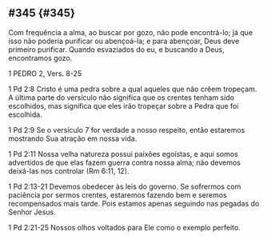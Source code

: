 ## #345 {#345}

Com frequência a alma, ao buscar por gozo, não pode encontrá-lo; já que isso não poderia purificar ou abençoá-la; e para abençoar, Deus deve primeiro purificar. Quando esvaziados do eu, e buscando a Deus, encontramos gozo.

1 PEDRO 2, Vers. 8-25

1 Pd 2:8 Cristo é uma pedra sobre a qual aqueles que não crêem tropeçam. A última parte do versículo não significa que os crentes tenham sido escolhidos, mas significa que eles irão tropeçar sobre a Pedra que foi escolhida.

1 Pd 2:9 Se o versículo 7 for verdade a nosso respeito, então estaremos mostrando Sua atração em nossa vida.

1 Pd 2:11 Nossa velha natureza possui paixões egoístas, e aqui somos advertidos de que elas fazem guerra contra nossa alma; não devemos deixá-las nos controlar (Rm 6:11, 12).

1 Pd 2:13-21 Devemos obedecer às leis do governo. Se sofrermos com paciência por sermos crentes, estaremos fazendo bem e seremos recompensados mais tarde. Pois estamos apenas seguindo nas pegadas do Senhor Jesus.

1 Pd 2:21-25 Nossos olhos voltados para Ele como o exemplo perfeito.